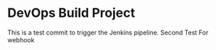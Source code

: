 # DevOps Build Project
This is a test commit to trigger the Jenkins pipeline.
Second Test For webhook
